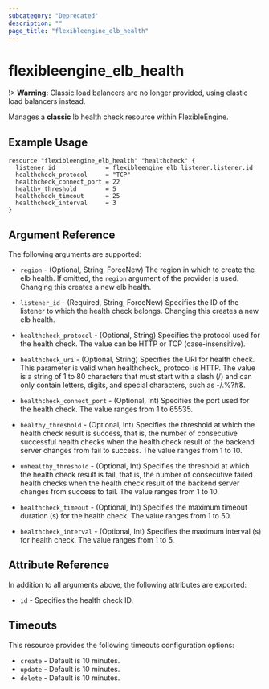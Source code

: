```yaml
---
subcategory: "Deprecated"
description: ""
page_title: "flexibleengine_elb_health"
---
```


# flexibleengine_elb_health

!> **Warning:** Classic load balancers are no longer provided, using elastic load balancers instead.

Manages a **classic** lb health check resource within FlexibleEngine.

## Example Usage

```hcl
resource "flexibleengine_elb_health" "healthcheck" {
  listener_id              = flexibleengine_elb_listener.listener.id
  healthcheck_protocol     = "TCP"
  healthcheck_connect_port = 22
  healthy_threshold        = 5
  healthcheck_timeout      = 25
  healthcheck_interval     = 3
}
```

## Argument Reference

The following arguments are supported:

* `region` - (Optional, String, ForceNew) The region in which to create the elb health. If
  omitted, the `region` argument of the provider is used. Changing this creates a new elb health.

* `listener_id` - (Required, String, ForceNew) Specifies the ID of the listener to which the health
  check belongs. Changing this creates a new elb health.

* `healthcheck_protocol` - (Optional, String) Specifies the protocol used for the health
  check. The value can be HTTP or TCP (case-insensitive).

* `healthcheck_uri` - (Optional, String) Specifies the URI for health check. This parameter
  is valid when healthcheck_ protocol is HTTP. The value is a string of 1 to 80
  characters that must start with a slash (/) and can only contain letters, digits,
  and special characters, such as -/.%?#&.

* `healthcheck_connect_port` - (Optional, Int) Specifies the port used for the health
  check. The value ranges from 1 to 65535.

* `healthy_threshold` - (Optional, Int) Specifies the threshold at which the health
  check result is success, that is, the number of consecutive successful health
  checks when the health check result of the backend server changes from fail
  to success. The value ranges from 1 to 10.

* `unhealthy_threshold` - (Optional, Int) Specifies the threshold at which the health
  check result is fail, that is, the number of consecutive failed health checks
  when the health check result of the backend server changes from success to fail.
  The value ranges from 1 to 10.

* `healthcheck_timeout` - (Optional, Int) Specifies the maximum timeout duration
  (s) for the health check. The value ranges from 1 to 50.

* `healthcheck_interval` - (Optional, Int) Specifies the maximum interval (s) for
  health check. The value ranges from 1 to 5.

## Attribute Reference

In addition to all arguments above, the following attributes are exported:

* `id` - Specifies the health check ID.

## Timeouts

This resource provides the following timeouts configuration options:

* `create` - Default is 10 minutes.
* `update` - Default is 10 minutes.
* `delete` - Default is 10 minutes.

